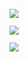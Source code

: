 
![](http://www.plantuml.com/plantuml/proxy?cache=no&src=https://raw.githubusercontent.com/oleksandrblazhko/student_test/Lab_Work_1/SW-LabWork7-Example-1-UseCase.puml)

![](http://www.plantuml.com/plantuml/proxy?cache=no&src=https://raw.githubusercontent.com/oleksandrblazhko/student_test/Lab_Work_1/SW-LabWork7-Example-2-Deployment.puml)

![](http://www.plantuml.com/plantuml/proxy?cache=no&src=https://raw.githubusercontent.com/oleksandrblazhko/student_test/Lab_Work_1/SW-LabWork7-Example-3-Classes.puml)
